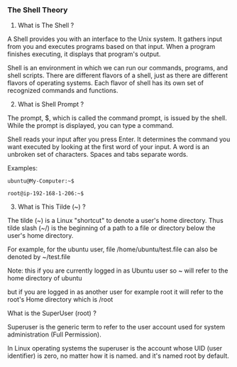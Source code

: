 ### The Shell Theory

1. What is The Shell ?

A Shell provides you with an interface to the Unix system. It gathers input from you and executes programs based on that input. When a program finishes executing, it displays that program's output.

Shell is an environment in which we can run our commands, programs, and shell scripts. There are different flavors of a shell, just as there are different flavors of operating systems. Each flavor of shell has its own set of recognized commands and functions.

2. What is Shell Prompt ?

The prompt, $, which is called the command prompt, is issued by the shell. While the prompt is displayed, you can type a command.

Shell reads your input after you press Enter. It determines the command you want executed by looking at the first word of your input. A word is an unbroken set of characters. Spaces and tabs separate words.

Examples:
```
ubuntu@My-Computer:~$

root@ip-192-168-1-206:~$
```

3. What is This Tilde (~) ?

The tilde (~) is a Linux "shortcut" to denote a user's home directory. Thus tilde slash (~/) is the beginning of a path to a file or directory below the user's home directory.

For example, for the ubuntu user, file /home/ubuntu/test.file can also be denoted by ~/test.file

Note: this if you are currently logged in as Ubuntu user so ~ will refer to the home directory of ubuntu

but if you are logged in as another user for example root it will refer to the root's Home directory which is /root

What is the SuperUser (root) ?

Superuser is the generic term to refer to the user account used for system administration (Full Permission).

In Linux operating systems the superuser is the account whose UID (user identifier) is zero, no matter how it is named. and it's named root by default.


